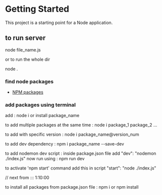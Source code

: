 # Getting Started

This project is a starting point for a Node application.

## to run server

node file_name.js

or to run the whole dir

node .

### find node packages

- [NPM packages](https://www.npmjs.com)

### add packages using terminal

add : node i or install package_name

to add multiple packages at the same time : node i package_1 package_2 ...

to add with specific version : node i package_name@version_num

to add dev dependency : npm i package_name --save-dev

to add nodemon dev script : inside package.json file add
    "dev": "nodemon ./index.js"
now run using : npm run dev

to activate 'npm start' command add this in script
"start": "node ./index.js"

// next from ::: 1:10:00

to install all packages from package.json file : npm i or npm install